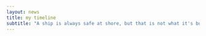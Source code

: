 ```yaml
---
layout: news
title: my timeline
subtitle: "A ship is always safe at shore, but that is not what it's built for"
---
```


